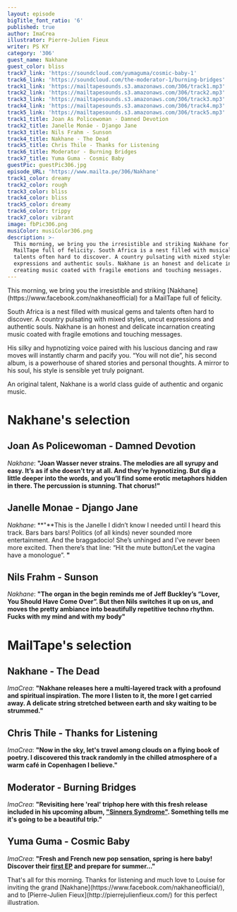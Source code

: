 ```yaml
---
layout: episode
bigTitle_font_ratio: '6'
published: true
author: ImaCrea
illustrator: Pierre-Julien Fieux
writer: PS KY
category: '306'
guest_name: Nakhane
guest_color: bliss
track7_link: 'https://soundcloud.com/yumaguma/cosmic-baby-1'
track6_link: 'https://soundcloud.com/the-moderator-1/burning-bridges'
track1_link: 'https://mailtapesounds.s3.amazonaws.com/306/track1.mp3'
track2_link: 'https://mailtapesounds.s3.amazonaws.com/306/track2.mp3'
track3_link: 'https://mailtapesounds.s3.amazonaws.com/306/track3.mp3'
track4_link: 'https://mailtapesounds.s3.amazonaws.com/306/track4.mp3'
track5_link: 'https://mailtapesounds.s3.amazonaws.com/306/track5.mp3'
track1_title: Joan As Policewoman - Damned Devotion
track2_title: Janelle Monáe - Django Jane
track3_title: Nils Frahm - Sunson
track4_title: Nakhane - The Dead
track5_title: Chris Thile - Thanks for Listening
track6_title: Moderator - Burning Bridges
track7_title: Yuma Guma - Cosmic Baby
guestPic: guestPic306.jpg
episode_URL: 'https://www.mailta.pe/306/Nakhane'
track1_color: dreamy
track2_color: rough
track3_color: bliss
track4_color: bliss
track5_color: dreamy
track6_color: trippy
track7_color: vibrant
image: fbPic306.png
musiColor: musiColor306.png
description: >-
  This morning, we bring you the irresistible and striking Nakhane for a
  MailTape full of felicity. South Africa is a nest filled with musical gems and
  talents often hard to discover. A country pulsating with mixed styles, uncut
  expressions and authentic souls. Nakhane is an honest and delicate incarnation
  creating music coated with fragile emotions and touching messages.
---
```

<p id="introduction">This morning, we bring you the irresistible and striking [Nakhane](https://www.facebook.com/nakhaneofficial) for a MailTape full of felicity.</p>

South Africa is a nest filled with musical gems and talents often hard to discover. A country pulsating with mixed styles, uncut expressions and authentic souls. Nakhane is an honest and delicate incarnation creating music coated with fragile emotions and touching messages.

His silky and hypnotizing voice paired with his luscious dancing and raw moves will instantly charm and pacify you. “You will not die”, his second album, is a powerhouse of shared stories and personal thoughts. A mirror to his soul, his style is sensible yet truly poignant.

An original talent, Nakhane is a world class guide of authentic and organic music.


# Nakhane's selection


## Joan As Policewoman - Damned Devotion
_Nakhane_: **"**Joan Wasser never strains. The melodies are all syrupy and easy. It’s as if she doesn’t try at all. And they’re hypnotizing. But dig a little deeper into the words, and you’ll find some erotic metaphors hidden in there. The percussion is stunning. That chorus!**"**

## Janelle Monae - Django Jane
_Nakhane_: **"**This is the Janelle I didn’t know I needed until I heard this track. Bars bars bars! Politics (of all kinds) never sounded more entertainment. And the braggadocio! She’s unhinged and I’ve never been more excited. Then there’s that line: “Hit the mute button/Let the vagina have a monologue”. **"**

## Nils Frahm - Sunson
_Nakhane_: **"**The organ in the begin reminds me of Jeff Buckley’s “Lover, You Should Have Come Over”. But then Nils switches it up on us, and moves the pretty ambiance into beautifully repetitive techno rhythm. Fucks with my mind and with my body**"**


# MailTape's selection

## Nakhane - The Dead
_ImaCrea_: **"**Nakhane releases here a multi-layered track with a profound and spiritual inspiration. The more I listen to it, the more I get carried away. A delicate string stretched between earth and sky waiting to be strummed.**"**

## Chris Thile - Thanks for Listening
_ImaCrea_: **"**Now in the sky, let's travel among clouds on a flying book of poetry. I discovered this track randomly in the chilled atmosphere of a warm café in Copenhagen I believe.**"**

## Moderator - Burning Bridges
_ImaCrea_: **"**Revisiting here 'real' triphop here with this fresh release included in his upcoming album, ["Sinners Syndrome"](https://moderator.bandcamp.com/album/sinners-syndrome-2). Something tells me it's going to be a beautiful trip.**"**

## Yuma Guma - Cosmic Baby
_ImaCrea_: **"**Fresh and French new pop sensation, spring is here baby! Discover their [first EP](https://soundcloud.com/yumaguma/sets/ep-1) and prepare for summer...**"**

<p id="outroduction">That's all for this morning. Thanks for listening and much love to Louise for inviting the grand [Nakhane](https://www.facebook.com/nakhaneofficial/), and to [Pierre-Julien Fieux](http://pierrejulienfieux.com/) for this perfect illustration.</p>
